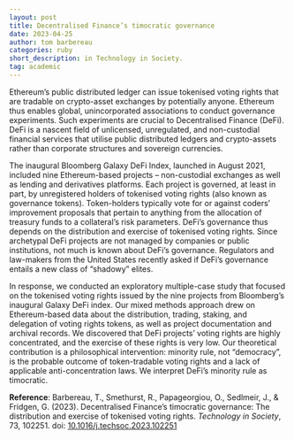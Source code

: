 ```yaml
---
layout: post
title: Decentralised Finance’s timocratic governance
date: 2023-04-25
author: tom barbereau
categories: ruby
short_description: in Technology in Society.
tag: academic
---
```

Ethereum’s public distributed ledger can issue tokenised voting rights that are tradable on crypto-asset exchanges by potentially anyone. Ethereum thus enables global, unincorporated associations to conduct governance experiments. Such experiments are crucial to Decentralised Finance (DeFi). DeFi is a nascent field of unlicensed, unregulated, and non-custodial financial services that utilise public distributed ledgers and crypto-assets rather than corporate structures and sovereign currencies.

The inaugural Bloomberg Galaxy DeFi Index, launched in August 2021, included nine Ethereum-based projects – non-custodial exchanges as well as lending and derivatives platforms. Each project is governed, at least in part, by unregistered holders of tokenised voting rights (also known as governance tokens). Token-holders typically vote for or against coders’ improvement proposals that pertain to anything from the allocation of treasury funds to a collateral’s risk parameters. DeFi’s governance thus depends on the distribution and exercise of tokenised voting rights. Since archetypal DeFi projects are not managed by companies or public institutions, not much is known about DeFi’s governance. Regulators and law-makers from the United States recently asked if DeFi’s governance entails a new class of “shadowy” elites.

In response, we conducted an exploratory multiple-case study that focused on the tokenised voting rights issued by the nine projects from Bloomberg’s inaugural Galaxy DeFi index. Our mixed methods approach drew on Ethereum-based data about the distribution, trading, staking, and delegation of voting rights tokens, as well as project documentation and archival records. We discovered that DeFi projects’ voting rights are highly concentrated, and the exercise of these rights is very low. Our theoretical contribution is a philosophical intervention: minority rule, not “democracy”, is the probable outcome of token-tradable voting rights and a lack of applicable anti-concentration laws. We interpret DeFi’s minority rule as timocratic.

**Reference**: Barbereau, T., Smethurst, R., Papageorgiou, O., Sedlmeir, J., & Fridgen, G. (2023). Decentralised Finance’s timocratic governance: The distribution and exercise of tokenised voting rights. _Technology in Society_, 73, 102251. doi: [10.1016/j.techsoc.2023.102251](https://doi.org/10.1016/j.techsoc.2023.102251)